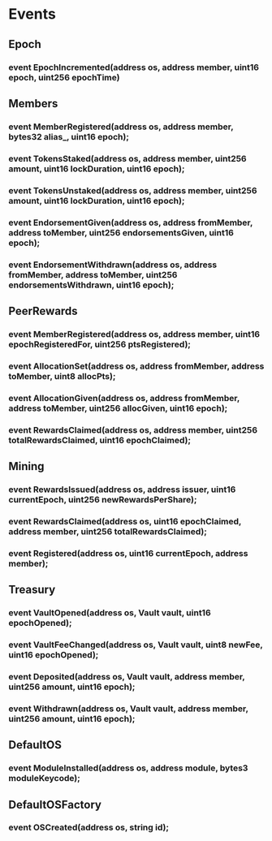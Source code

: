 # Events

## Epoch
### event EpochIncremented(address os, address member, uint16 epoch, uint256 epochTime)

## Members
### event MemberRegistered(address os, address member, bytes32 alias_, uint16 epoch);
### event TokensStaked(address os, address member, uint256 amount, uint16 lockDuration, uint16 epoch);
### event TokensUnstaked(address os, address member, uint256 amount, uint16 lockDuration, uint16 epoch);
### event EndorsementGiven(address os, address fromMember, address toMember, uint256 endorsementsGiven, uint16 epoch);
### event EndorsementWithdrawn(address os, address fromMember, address toMember, uint256 endorsementsWithdrawn, uint16 epoch);

## PeerRewards
### event MemberRegistered(address os, address member, uint16 epochRegisteredFor, uint256 ptsRegistered);
### event AllocationSet(address os, address fromMember, address toMember, uint8 allocPts);
### event AllocationGiven(address os, address fromMember, address toMember, uint256 allocGiven, uint16 epoch);
### event RewardsClaimed(address os, address member, uint256 totalRewardsClaimed, uint16 epochClaimed);

## Mining
### event RewardsIssued(address os, address issuer, uint16 currentEpoch, uint256 newRewardsPerShare);
### event RewardsClaimed(address os, uint16 epochClaimed, address member, uint256 totalRewardsClaimed);
### event Registered(address os, uint16 currentEpoch, address member);

## Treasury
### event VaultOpened(address os, Vault vault, uint16 epochOpened);
### event VaultFeeChanged(address os, Vault vault, uint8 newFee, uint16 epochOpened);
### event Deposited(address os, Vault vault, address member, uint256 amount, uint16 epoch);
### event Withdrawn(address os, Vault vault, address member, uint256 amount, uint16 epoch);

## DefaultOS
### event ModuleInstalled(address os, address module, bytes3 moduleKeycode);

## DefaultOSFactory
### event OSCreated(address os, string id);